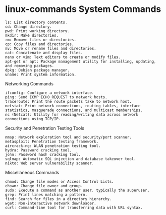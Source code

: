 # linux-commands  System Commands

    ls: List directory contents.
    cd: Change directory.
    pwd: Print working directory.
    mkdir: Make directories.
    rm: Remove files or directories.
    cp: Copy files and directories.
    mv: Move or rename files and directories.
    cat: Concatenate and display files.
    nano or vim: Text editors to create or modify files.
    apt-get or apt: Package management utility for installing, updating, and removing packages.
    dpkg: Debian package manager.
    uname: Print system information.

Networking Commands

    ifconfig: Configure a network interface.
    ping: Send ICMP ECHO_REQUEST to network hosts.
    traceroute: Print the route packets take to network host.
    netstat: Print network connections, routing tables, interface statistics, masquerade connections, and multicast memberships.
    nc (Netcat): Utility for reading/writing data across network connections using TCP/IP.

Security and Penetration Testing Tools

    nmap: Network exploration tool and security/port scanner.
    metasploit: Penetration testing framework.
    aircrack-ng: WLAN penetration testing tool.
    hydra: Password cracking tool.
    john: Password hash cracking tool.
    sqlmap: Automatic SQL injection and database takeover tool.
    nikto: Web server vulnerability scanner.

Miscellaneous Commands

    chmod: Change file modes or Access Control Lists.
    chown: Change file owner and group.
    sudo: Execute a command as another user, typically the superuser.
    grep: Print lines matching a pattern.
    find: Search for files in a directory hierarchy.
    wget: Non-interactive network downloader.
    curl: Command-line tool for transferring data with URL syntax.
